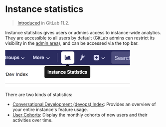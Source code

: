 # Instance statistics

> [Introduced](https://gitlab.com/gitlab-org/gitlab-foss/issues/41416)
in GitLab 11.2.

Instance statistics gives users or admins access to instance-wide analytics.
They are accessible to all users by default (GitLab admins can restrict its
visibility in the [admin area](../admin_area/settings/usage_statistics.md)),
and can be accessed via the top bar.

![Instance Statistics button](img/instance_statistics_button.png)

There are two kinds of statistics:

- [Conversational Development (devops) Index](devops.md): Provides an overview of your entire instance's feature usage.
- [User Cohorts](user_cohorts.md): Display the monthly cohorts of new users and their activities over time.
